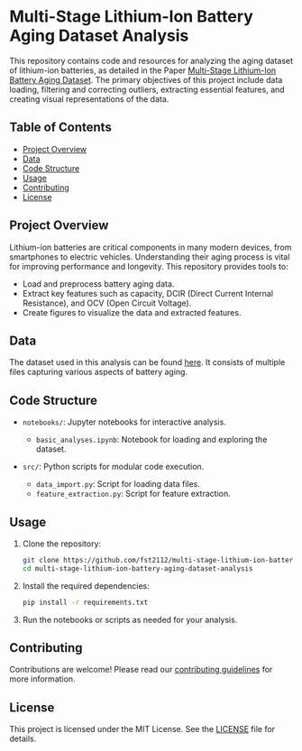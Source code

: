 
# Multi-Stage Lithium-Ion Battery Aging Dataset Analysis

This repository contains code and resources for analyzing the aging dataset of lithium-ion batteries, as detailed in the Paper [Multi-Stage Lithium-Ion Battery Aging Dataset](link_to_publication). The primary objectives of this project include data loading, filtering and correcting outliers, extracting essential features, and creating visual representations of the data.

## Table of Contents
- [Project Overview](#project-overview)
- [Data](#data)
- [Code Structure](#code-structure)
- [Usage](#usage)
- [Contributing](#contributing)
- [License](#license)

## Project Overview
Lithium-ion batteries are critical components in many modern devices, from smartphones to electric vehicles. Understanding their aging process is vital for improving performance and longevity. This repository provides tools to:
- Load and preprocess battery aging data.
- Extract key features such as capacity, DCIR (Direct Current Internal Resistance), and OCV (Open Circuit Voltage).
- Create figures to visualize the data and extracted features.

## Data
The dataset used in this analysis can be found [here](https://doi.org/10.6084/m9.figshare.25975315). It consists of multiple files capturing various aspects of battery aging.


## Code Structure
- `notebooks/`: Jupyter notebooks for interactive analysis.
  - `basic_analyses.ipynb`: Notebook for loading and exploring the dataset.

- `src/`: Python scripts for modular code execution.
  - `data_import.py`: Script for loading data files.
  - `feature_extraction.py`: Script for feature extraction.


## Usage
1. Clone the repository:
   ```bash
   git clone https://github.com/fst2112/multi-stage-lithium-ion-battery-aging-dataset-analysis.git
   cd multi-stage-lithium-ion-battery-aging-dataset-analysis
   ```

2. Install the required dependencies:
   ```bash
   pip install -r requirements.txt
   ```

3. Run the notebooks or scripts as needed for your analysis.

## Contributing
Contributions are welcome! Please read our [contributing guidelines](CONTRIBUTING.md) for more information.

## License
This project is licensed under the MIT License. See the [LICENSE](LICENSE) file for details.
